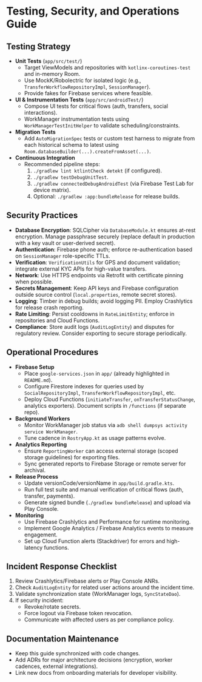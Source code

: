 # Testing, Security, and Operations Guide

## Testing Strategy
- **Unit Tests** (`app/src/test/`)
  - Target ViewModels and repositories with `kotlinx-coroutines-test` and in-memory Room.
  - Use MockK/Robolectric for isolated logic (e.g., `TransferWorkflowRepositoryImpl`, `SessionManager`).
  - Provide fakes for Firebase services where feasible.
- **UI & Instrumentation Tests** (`app/src/androidTest/`)
  - Compose UI tests for critical flows (auth, transfers, social interactions).
  - WorkManager instrumentation tests using `WorkManagerTestInitHelper` to validate scheduling/constraints.
- **Migration Tests**
  - Add `AutoMigrationSpec` tests or custom test harness to migrate from each historical schema to latest using `Room.databaseBuilder(...).createFromAsset(...)`.
- **Continuous Integration**
  - Recommended pipeline steps:
    1. `./gradlew lint ktlintCheck detekt` (if configured).
    2. `./gradlew testDebugUnitTest`.
    3. `./gradlew connectedDebugAndroidTest` (via Firebase Test Lab for device matrix).
    4. Optional: `./gradlew :app:bundleRelease` for release builds.

## Security Practices
- **Database Encryption**: SQLCipher via `DatabaseModule.kt` ensures at-rest encryption. Manage passphrase securely (replace default in production with a key vault or user-derived secret).
- **Authentication**: Firebase phone auth; enforce re-authentication based on `SessionManager` role-specific TTLs.
- **Verification**: `VerificationUtils` for GPS and document validation; integrate external KYC APIs for high-value transfers.
- **Network**: Use HTTPS endpoints via Retrofit with certificate pinning when possible.
- **Secrets Management**: Keep API keys and Firebase configuration outside source control (`local.properties`, remote secret stores).
- **Logging**: Timber in debug builds; avoid logging PII. Employ Crashlytics for release crash reporting.
- **Rate Limiting**: Persist cooldowns in `RateLimitEntity`; enforce in repositories and Cloud Functions.
- **Compliance**: Store audit logs (`AuditLogEntity`) and disputes for regulatory review. Consider exporting to secure storage periodically.

## Operational Procedures
- **Firebase Setup**
  - Place `google-services.json` in `app/` (already highlighted in `README.md`).
  - Configure Firestore indexes for queries used by `SocialRepositoryImpl`, `TransferWorkflowRepositoryImpl`, etc.
  - Deploy Cloud Functions (`initiateTransfer`, `onTransferStatusChange`, analytics exporters). Document scripts in `/functions` (if separate repo).
- **Background Workers**
  - Monitor WorkManager job status via `adb shell dumpsys activity service WorkManager`.
  - Tune cadence in `RostryApp.kt` as usage patterns evolve.
- **Analytics Reporting**
  - Ensure `ReportingWorker` can access external storage (scoped storage guidelines) for exporting files.
  - Sync generated reports to Firebase Storage or remote server for archival.
- **Release Process**
  - Update versionCode/versionName in `app/build.gradle.kts`.
  - Run full test suite and manual verification of critical flows (auth, transfer, payments).
  - Generate signed bundle (`./gradlew bundleRelease`) and upload via Play Console.
- **Monitoring**
  - Use Firebase Crashlytics and Performance for runtime monitoring.
  - Implement Google Analytics / Firebase Analytics events to measure engagement.
  - Set up Cloud Function alerts (Stackdriver) for errors and high-latency functions.

## Incident Response Checklist
1. Review Crashlytics/Firebase alerts or Play Console ANRs.
2. Check `AuditLogEntity` for related user actions around the incident time.
3. Validate synchronization state (WorkManager logs, `SyncStateDao`).
4. If security incident:
   - Revoke/rotate secrets.
   - Force logout via Firebase token revocation.
   - Communicate with affected users as per compliance policy.

## Documentation Maintenance
- Keep this guide synchronized with code changes.
- Add ADRs for major architecture decisions (encryption, worker cadences, external integrations).
- Link new docs from onboarding materials for developer visibility.
